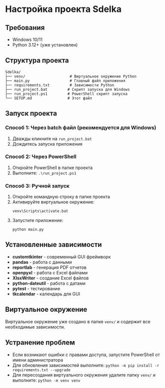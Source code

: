 # Настройка проекта Sdelka

## Требования
- Windows 10/11
- Python 3.12+ (уже установлен)

## Структура проекта
```
Sdelka/
├── venv/                    # Виртуальное окружение Python
├── main.py                  # Главный файл приложения
├── requirements.txt         # Зависимости Python
├── run_project.bat         # Скрипт запуска для Windows
├── run_project.ps1         # PowerShell скрипт запуска
└── SETUP.md                # Этот файл
```

## Запуск проекта

### Способ 1: Через batch файл (рекомендуется для Windows)
1. Дважды кликните на `run_project.bat`
2. Дождитесь запуска приложения

### Способ 2: Через PowerShell
1. Откройте PowerShell в папке проекта
2. Выполните: `.\run_project.ps1`

### Способ 3: Ручной запуск
1. Откройте командную строку в папке проекта
2. Активируйте виртуальное окружение:
   ```
   venv\Scripts\activate.bat
   ```
3. Запустите приложение:
   ```
   python main.py
   ```

## Установленные зависимости
- **customtkinter** - современный GUI фреймворк
- **pandas** - работа с данными
- **reportlab** - генерация PDF отчетов
- **openpyxl** - работа с Excel файлами
- **XlsxWriter** - создание Excel файлов
- **python-dateutil** - работа с датами
- **pytest** - тестирование
- **tkcalendar** - календарь для GUI

## Виртуальное окружение
Виртуальное окружение уже создано в папке `venv/` и содержит все необходимые зависимости.

## Устранение проблем
- Если возникают ошибки с правами доступа, запустите PowerShell от имени администратора
- Для обновления зависимостей выполните: `python -m pip install -r requirements.txt --upgrade`
- Для пересоздания виртуального окружения удалите папку `venv/` и выполните: `python -m venv venv`

